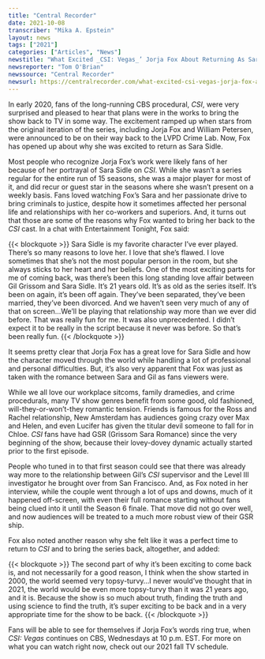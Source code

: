 ```yaml
---
title: "Central Recorder"
date: 2021-10-08
transcriber: "Mika A. Epstein"
layout: news
tags: ["2021"]
categories: ["Articles", "News"]
newstitle: "What Excited _CSI: Vegas_’ Jorja Fox About Returning As Sara Sidle"
newsreporter: "Tom O'Brian"
newssource: "Central Recorder"
newsurl: https://centralrecorder.com/what-excited-csi-vegas-jorja-fox-about-returning-as-sara-sidle/
---
```


In early 2020, fans of the long-running CBS procedural, _CSI_, were very surprised and pleased to hear that plans were in the works to bring the show back to TV in some way. The excitement ramped up when stars from the original iteration of the series, including Jorja Fox and William Petersen, were announced to be on their way back to the LVPD Crime Lab. Now, Fox has opened up about why she was excited to return as Sara Sidle.

Most people who recognize Jorja Fox’s work were likely fans of her because of her portrayal of Sara Sidle on _CSI_. While she wasn’t a series regular for the entire run of 15 seasons, she was a major player for most of it, and did recur or guest star in the seasons where she wasn’t present on a weekly basis. Fans loved watching Fox’s Sara and her passionate drive to bring criminals to justice, despite how it sometimes affected her personal life and relationships with her co-workers and superiors. And, it turns out that those are some of the reasons why Fox wanted to bring her back to the _CSI_ cast. In a chat with Entertainment Tonight, Fox said:

{{< blockquote >}}
Sara Sidle is my favorite character I’ve ever played. There’s so many reasons to love her. I love that she’s flawed. I love sometimes that she’s not the most popular person in the room, but she always sticks to her heart and her beliefs. One of the most exciting parts for me of coming back, was there’s been this long standing love affair between Gil Grissom and Sara Sidle. It’s 21 years old. It’s as old as the series itself. It’s been on again, it’s been off again. They’ve been separated, they’ve been married, they’ve been divorced. And we haven’t seen very much of any of that on screen…We’ll be playing that relationship way more than we ever did before. That was really fun for me. It was also unprecedented. I didn’t expect it to be really in the script because it never was before. So that’s been really fun.
{{< /blockquote >}}

It seems pretty clear that Jorja Fox has a great love for Sara Sidle and how the character moved through the world while handling a lot of professional and personal difficulties. But, it’s also very apparent that Fox was just as taken with the romance between Sara and Gil as fans viewers were.

While we all love our workplace sitcoms, family dramedies, and crime procedurals, many TV show genres benefit from some good, old fashioned, will-they-or-won’t-they romantic tension. Friends is famous for the Ross and Rachel relationship, New Amsterdam has audiences going crazy over Max and Helen, and even Lucifer has given the titular devil someone to fall for in Chloe. _CSI_ fans have had GSR (Grissom Sara Romance) since the very beginning of the show, because their lovey-dovey dynamic actually started prior to the first episode.

People who tuned in to that first season could see that there was already way more to the relationship between Gil’s _CSI_ supervisor and the Level III investigator he brought over from San Francisco. And, as Fox noted in her interview, while the couple went through a lot of ups and downs, much of it happened off-screen, with even their full romance starting without fans being clued into it until the Season 6 finale. That move did not go over well, and now audiences will be treated to a much more robust view of their GSR ship.

Fox also noted another reason why she felt like it was a perfect time to return to _CSI_ and to bring the series back, altogether, and added:

{{< blockquote >}}
The second part of why it’s been exciting to come back is, and not necessarily for a good reason, I think when the show started in 2000, the world seemed very topsy-turvy…I never would’ve thought that in 2021, the world would be even more topsy-turvy than it was 21 years ago, and it is. Because the show is so much about truth, finding the truth and using science to find the truth, it’s super exciting to be back and in a very appropriate time for the show to be back.
{{< /blockquote >}}

Fans will be able to see for themselves if Jorja Fox’s words ring true, when _CSI: Vegas_ continues on CBS, Wednesdays at 10 p.m. EST. For more on what you can watch right now, check out our 2021 fall TV schedule.
